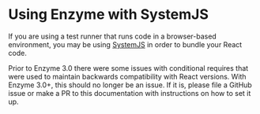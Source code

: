 # Using Enzyme with SystemJS

If you are using a test runner that runs code in a browser-based environment,
you may be using [SystemJS]() in order to bundle your React code.

Prior to Enzyme 3.0 there were some issues with conditional requires that were used
to maintain backwards compatibility with React versions. With Enzyme 3.0+, this
should no longer be an issue. If it is, please file a GitHub issue or make a PR
to this documentation with instructions on how to set it up.
